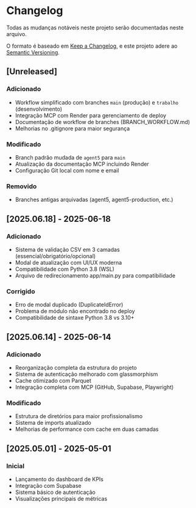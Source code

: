 # Changelog

Todas as mudanças notáveis neste projeto serão documentadas neste arquivo.

O formato é baseado em [Keep a Changelog](https://keepachangelog.com/pt-BR/1.0.0/),
e este projeto adere ao [Semantic Versioning](https://semver.org/lang/pt-BR/).

## [Unreleased]

### Adicionado
- Workflow simplificado com branches `main` (produção) e `trabalho` (desenvolvimento)
- Integração MCP com Render para gerenciamento de deploy
- Documentação de workflow de branches (BRANCH_WORKFLOW.md)
- Melhorias no .gitignore para maior segurança

### Modificado
- Branch padrão mudada de `agent5` para `main`
- Atualização da documentação MCP incluindo Render
- Configuração Git local com nome e email

### Removido
- Branches antigas arquivadas (agent5, agent5-production, etc.)

## [2025.06.18] - 2025-06-18

### Adicionado
- Sistema de validação CSV em 3 camadas (essencial/obrigatório/opcional)
- Modal de atualização com UI/UX moderna
- Compatibilidade com Python 3.8 (WSL)
- Arquivo de redirecionamento app/main.py para compatibilidade

### Corrigido
- Erro de modal duplicado (DuplicateIdError)
- Problema de módulo não encontrado no deploy
- Compatibilidade de sintaxe Python 3.8 vs 3.10+

## [2025.06.14] - 2025-06-14

### Adicionado
- Reorganização completa da estrutura do projeto
- Sistema de autenticação melhorado com glassmorphism
- Cache otimizado com Parquet
- Integração completa com MCP (GitHub, Supabase, Playwright)

### Modificado
- Estrutura de diretórios para maior profissionalismo
- Sistema de imports atualizado
- Melhorias de performance com cache em duas camadas

## [2025.05.01] - 2025-05-01

### Inicial
- Lançamento do dashboard de KPIs
- Integração com Supabase
- Sistema básico de autenticação
- Visualizações principais de métricas